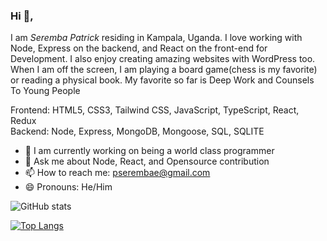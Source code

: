 ### Hi 👋, 
I am *Seremba Patrick* residing in Kampala, Uganda. I love working with Node, Express on the backend, and React on the front-end for Development. I also enjoy creating amazing websites with WordPress too. When I am off the screen, I am playing a board game(chess is my favorite) or reading a physical book. My favorite so far is Deep Work and Counsels To Young People

Frontend: HTML5, CSS3, Tailwind CSS, JavaScript, TypeScript, React, Redux <br>
Backend: Node, Express, MongoDB, Mongoose, SQL, SQLITE 

- 🌱 I am currently working on being a world class programmer
-  💬 Ask me about Node, React, and Opensource contribution
- 📫 How to reach me: pserembae@gmail.com 
- 😄 Pronouns: He/Him

![GitHub stats](https://github-readme-stats.vercel.app/api?username=Seremba&show_icons=true) 

[![Top Langs](https://github-readme-stats.vercel.app/api/top-langs/?username=Seremba&layout=compact)](https://github.com/anuraghazra/github-readme-stats)








